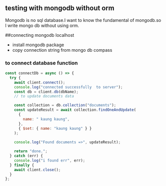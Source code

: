 ## testing with mongodb without orm

Mongodb is no sql database.I want to know the fundamental of mongodb.so I write mongo db without using orm.

##connecting mongodb localhost

- install mongodb package
- copy connection string from mongo db compass

### to connect database function

```js
const connectDb = async () => {
  try {
    await client.connect();
    console.log("connected successfully  to server");
    const db = client.db(dbName);
    // to update documents data

    const collection = db.collection("documents");
    const updateResult = await collection.findOneAndUpdate(
      {
        name: " kaung kaung",
      },
      { $set: { name: "kaung kaung" } }
    );
    
    console.log("Found documents =>", updateResult);

    return "done.";
  } catch (err) {
    console.log("i found err", err);
  } finally {
    await client.close();
  }
};
```
